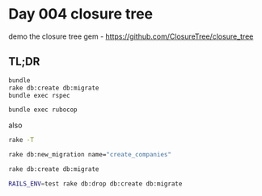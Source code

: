 # Day 004 closure tree

demo the closure tree gem - https://github.com/ClosureTree/closure_tree

## TL;DR

```bash
bundle
rake db:create db:migrate
bundle exec rspec

bundle exec rubocop
```

also

```bash
rake -T

rake db:new_migration name="create_companies"

rake db:create db:migrate

RAILS_ENV=test rake db:drop db:create db:migrate
```